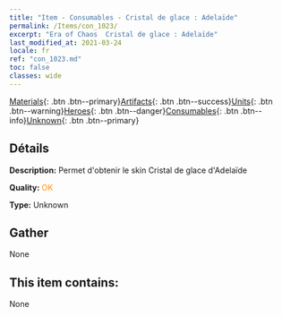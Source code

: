 ```yaml
---
title: "Item - Consumables - Cristal de glace : Adelaïde"
permalink: /Items/con_1023/
excerpt: "Era of Chaos  Cristal de glace : Adelaïde"
last_modified_at: 2021-03-24
locale: fr
ref: "con_1023.md"
toc: false
classes: wide
---
```

 [Materials](/fr/Items/){: .btn .btn--primary}[Artifacts](/fr/Items/Artifacts/){: .btn .btn--success}[Units](/fr/Items/Units/){: .btn .btn--warning}[Heroes](/fr/Items/Heroes/){: .btn .btn--danger}[Consumables](/fr/Items/Consumables/){: .btn .btn--info}[Unknown](/fr/Items/Unknown/){: .btn .btn--primary}

## Détails
 **Description:** Permet d'obtenir le skin Cristal de glace d'Adelaïde

 **Quality:** <span style="color: #FF8C00">OK</span>

 **Type:** Unknown

## Gather

  None

## This item contains:

  None

